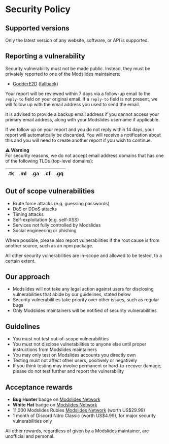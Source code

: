 # Security Policy

## Supported versions

Only the latest version of any website, software, or API is supported.

## Reporting a vulnerability

Security vulnerability must not be made public.
Instead, they must be privately reported to one of the Modslides maintainers:

- [GodderE2D](mailto:goddere2d@modslides.com) ([fallback](mailto:godderseesyou@gmail.com))

Your report will be reviewed within 7 days via a follow-up email to the `reply-to` field on your original email.
If a `reply-to` field is not present, we will follow up with the email address you used to send the email.

It is advised to provide a backup email address if you cannot access your primary email address, along with your Modslides username if applicable.

If we follow up on your report and you do not reply within 14 days, your report will automatically be discarded.
You will receive a notification about this and you will need to create another report if you wish to continue.

**⚠️ Warning**  
For security reasons, we do not accept email address domains that has one of the following TLDs (top-level domains):

| .tk | .ml | .ga | .cf | .gq |
| --- | --- | --- | --- | --- |

## Out of scope vulnerabilities

- Brute force attacks (e.g. guessing passwords)
- DoS or DDoS attacks
- Timing attacks
- Self-exploitation (e.g. self-XSS)
- Services not fully controlled by Modslides
- Social engineering or phishing

Where possible, please also report vulnerabilities if the root cause is from another source, such as an npm package.

All other security vulnerabilities are in-scope and allowed to be tested, to a certain extent.

## Our approach

- Modslides will not take any legal action against users for disclosing vulnerabilities that abide by our guidelines, stated below
- Security vulnerabilities take priority over other issues, such as regular bugs
- Only Modslides maintainers will be notified of security vulnerabilities

## Guidelines

- You must not test out-of-scope vulnerabilities
- You must not disclose vulnerabilities to anyone else until proper instructions from Modslides maintainers
- You may only test on Modslides accounts you directly own
- Testing must not affect other users, positively or negatively
- If you think testing may involve permanent or hard-to-recover damage, please do not test further and report the vulnerability

## Acceptance rewards

- **Bug Hunter** badge on [Modslides Network](https://modslides.com/network)
- **White Hat** badge on [Modslides Network](https://modslides.com/network)
- 11,000 Modslides Rubies [Modslides Network](https://modslides.com/network) (worth US$29.99)
- 1 month of Discord Nitro Classic (worth US$4.99), for major security vulnerabilities only

All other rewards, regardless of given by a Modslides maintainer, are unofficial and personal.

